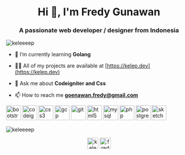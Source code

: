 <h1 align="center">Hi 👋, I'm Fredy Gunawan</h1>
<h3 align="center">A passionate web developer / designer from Indonesia</h3>

<p align="left"> <img src="https://komarev.com/ghpvc/?username=keleeeep" alt="keleeeep" /> </p>

- 🌱 I’m currently learning **Golang**

- 👨‍💻 All of my projects are available at [https://kelep.dev](https://kelep.dev)

- 💬 Ask me about **Codeigniter and Css**

- 📫 How to reach me **goenawan.fredy@gmail.com**

<p align="left"><img src="https://devicons.github.io/devicon/devicon.git/icons/bootstrap/bootstrap-plain.svg" alt="bootstrap" width="40" height="40"/> <img src="https://cdn.worldvectorlogo.com/logos/codeigniter.svg" alt="codeigniter" width="40" height="40"/> <img src="https://devicons.github.io/devicon/devicon.git/icons/css3/css3-original-wordmark.svg" alt="css3" width="40" height="40"/> <img src="https://www.vectorlogo.zone/logos/google_cloud/google_cloud-icon.svg" alt="gcp" width="40" height="40"/> <img src="https://www.vectorlogo.zone/logos/git-scm/git-scm-icon.svg" alt="git" width="40" height="40"/> <img src="https://devicons.github.io/devicon/devicon.git/icons/html5/html5-original-wordmark.svg" alt="html5" width="40" height="40"/> <img src="https://devicons.github.io/devicon/devicon.git/icons/mysql/mysql-original-wordmark.svg" alt="mysql" width="40" height="40"/> <img src="https://devicons.github.io/devicon/devicon.git/icons/php/php-original.svg" alt="php" width="40" height="40"/> <img src="https://devicons.github.io/devicon/devicon.git/icons/postgresql/postgresql-original-wordmark.svg" alt="postgresql" width="40" height="40"/> <img src="https://www.vectorlogo.zone/logos/sketchapp/sketchapp-icon.svg" alt="sketch" width="40" height="40"/></p><p><img align="center" src="https://github-readme-stats.vercel.app/api/top-langs/?username=keleeeep&layout=compact&hide=html" alt="keleeeep" /></p>

<p align="center">
<a href="https://dev.to/keleeeep" target="blank"><img align="center" src="https://cdn.jsdelivr.net/npm/simple-icons@3.0.1/icons/dev-dot-to.svg" alt="keleeeep" height="30" width="30" /></a>
<a href="https://linkedin.com/in/fredy-gunawan" target="blank"><img align="center" src="https://cdn.jsdelivr.net/npm/simple-icons@3.0.1/icons/linkedin.svg" alt="fredy-gunawan" height="30" width="30" /></a>
</p>
